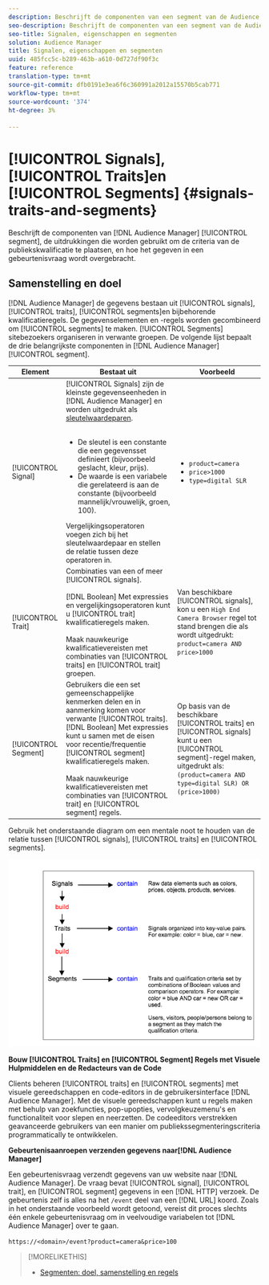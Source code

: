 ```yaml
---
description: Beschrijft de componenten van een segment van de Audience Manager, de uitdrukkingen die worden gebruikt om de criteria van de publiekskwalificatie te plaatsen, en hoe het gegeven in een gebeurtenisvraag wordt overgebracht.
seo-description: Beschrijft de componenten van een segment van de Audience Manager, de uitdrukkingen die worden gebruikt om de criteria van de publiekskwalificatie te plaatsen, en hoe het gegeven in een gebeurtenisvraag wordt overgebracht.
seo-title: Signalen, eigenschappen en segmenten
solution: Audience Manager
title: Signalen, eigenschappen en segmenten
uuid: 485fcc5c-b289-463b-a610-0d727df90f3c
feature: reference
translation-type: tm+mt
source-git-commit: dfb0191e3ea6f6c360991a2012a15570b5cab771
workflow-type: tm+mt
source-wordcount: '374'
ht-degree: 3%

---
```



# [!UICONTROL Signals],  [!UICONTROL Traits]en  [!UICONTROL Segments] {#signals-traits-and-segments}

Beschrijft de componenten van [!DNL Audience Manager] [!UICONTROL segment], de uitdrukkingen die worden gebruikt om de criteria van de publiekskwalificatie te plaatsen, en hoe het gegeven in een gebeurtenisvraag wordt overgebracht.

## Samenstelling en doel

[!DNL Audience Manager] de gegevens bestaan uit  [!UICONTROL signals],  [!UICONTROL traits],  [!UICONTROL segments]en bijbehorende kwalificatieregels. De gegevenselementen en -regels worden gecombineerd om [!UICONTROL segments] te maken. [!UICONTROL Segments] sitebezoekers organiseren in verwante groepen. De volgende lijst bepaalt de drie belangrijkste componenten in [!DNL Audience Manager] [!UICONTROL segment].

| Element | Bestaat uit | Voorbeeld |
|---|---|---|
| [!UICONTROL Signal] | [!UICONTROL Signals] zijn de kleinste gegevenseenheden in  [!DNL Audience Manager] en worden uitgedrukt als  [sleutelwaardeparen](../reference/key-value-pairs-explained.md).<br><br><ul><li>De sleutel is een constante die een gegevensset definieert (bijvoorbeeld geslacht, kleur, prijs).</li><li>De waarde is een variabele die gerelateerd is aan de constante (bijvoorbeeld mannelijk/vrouwelijk, groen, 100).</li></ul>Vergelijkingsoperatoren voegen zich bij het sleutelwaardepaar en stellen de relatie tussen deze operatoren in. | <ul><li>`product=camera`</li><li>`price>1000`</li><li>`type=digital SLR`</li></ul> |
| [!UICONTROL Trait] | Combinaties van een of meer [!UICONTROL signals].<br><br> [!DNL Boolean] Met expressies en vergelijkingsoperatoren kunt u  [!UICONTROL trait] kwalificatieregels maken. <br><br>Maak nauwkeurige kwalificatievereisten met combinaties van  [!UICONTROL traits] en  [!UICONTROL trait] groepen. | Van beschikbare [!UICONTROL signals], kon u een `High End Camera Browser` regel tot stand brengen die als wordt uitgedrukt: `product=camera AND price>1000` |
| [!UICONTROL Segment] | Gebruikers die een set gemeenschappelijke kenmerken delen en in aanmerking komen voor verwante [!UICONTROL traits]. [!DNL Boolean] Met expressies kunt u samen met de eisen voor recentie/frequentie  [!UICONTROL segment] kwalificatieregels maken.<br><br> Maak nauwkeurige kwalificatievereisten met combinaties van  [!UICONTROL trait] en  [!UICONTROL segment] regels. | Op basis van de beschikbare [!UICONTROL traits] en [!UICONTROL signals] kunt u een [!UICONTROL segment]-regel maken, uitgedrukt als:`(product=camera AND type=digital SLR) OR (price>1000)` |

Gebruik het onderstaande diagram om een mentale noot te houden van de relatie tussen [!UICONTROL signals], [!UICONTROL traits] en [!UICONTROL segments].

![](assets/signals-traits-segments.png)

**Bouw  [!UICONTROL Traits] en  [!UICONTROL Segment] Regels met Visuele Hulpmiddelen en de Redacteurs van de Code**

Clients beheren [!UICONTROL traits] en [!UICONTROL segments] met visuele gereedschappen en code-editors in de gebruikersinterface [!DNL Audience Manager]. Met de visuele gereedschappen kunt u regels maken met behulp van zoekfuncties, pop-upopties, vervolgkeuzemenu&#39;s en functionaliteit voor slepen en neerzetten. De codeeditors verstrekken geavanceerde gebruikers van een manier om publiekssegmenteringscriteria programmatically te ontwikkelen.

**Gebeurtenisaanroepen verzenden gegevens naar[!DNL Audience Manager]**

Een gebeurtenisvraag verzendt gegevens van uw website naar [!DNL Audience Manager]. De vraag bevat [!UICONTROL signal], [!UICONTROL trait], en [!UICONTROL segment] gegevens in een [!DNL HTTP] verzoek. De gebeurtenis zelf is alles na het `/event` deel van een [!DNL URL] koord. Zoals in het onderstaande voorbeeld wordt getoond, vereist dit proces slechts één enkele gebeurtenisvraag om in veelvoudige variabelen tot [!DNL Audience Manager] over te gaan.

`https://<domain>/event?product=camera&price>100`

>[!MORELIKETHIS]
>
>* [Segmenten: doel, samenstelling en regels](../features/segments/segments-purpose.md)

